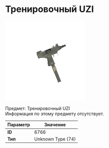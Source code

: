 # Тренировочный UZI

![Item Image](../img/6766.webp?raw=true)

Предмет: Тренировочный UZI<br>Информация по этому предмету отсутствует.


| Параметр | Значение |
|----------|----------|
| **ID** | 6766 |
| **Тип** | Unknown Type (74) |

